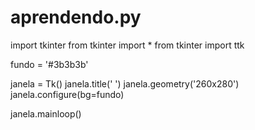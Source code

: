 # aprendendo.py
import tkinter
from tkinter import *
from tkinter import ttk

fundo = '#3b3b3b'

janela = Tk()
janela.title(' ')
janela.geometry('260x280')
janela.configure(bg=fundo)

janela.mainloop()
